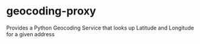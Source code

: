 # geocoding-proxy
Provides a Python Geocoding Service that looks up Latitude and Longitude for a given address

